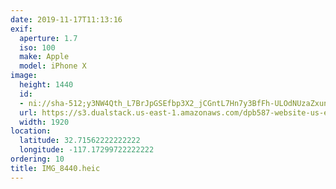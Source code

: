 ```yaml
---
date: 2019-11-17T11:13:16
exif:
  aperture: 1.7
  iso: 100
  make: Apple
  model: iPhone X
image:
  height: 1440
  id:
  - ni://sha-512;y3NW4Qth_L7BrJpGSEfbp3X2_jCGntL7Hn7y3BfFh-ULOdNUzaZxunccjCWd0QNUm94Liu7kYIYXH_YGThOAtw
  url: https://s3.dualstack.us-east-1.amazonaws.com/dpb587-website-us-east-1/asset/gallery/2019-san-diego/0461edec-f3d9-8683-e6d9-49441e7b3200~1920.jpg
  width: 1920
location:
  latitude: 32.71562222222222
  longitude: -117.17299722222222
ordering: 10
title: IMG_8440.heic
---
```

